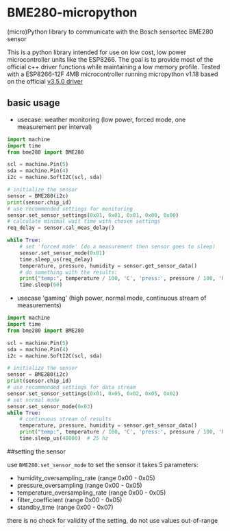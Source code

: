 # BME280-micropython
(micro)Python library to communicate with the Bosch sensortec BME280 sensor

This is a python library intended for use on low cost, low power microcontroller units like the ESP8266.
The goal is to provide most of the official c++ driver functions while maintaining a low memory profile.
Tested with a ESP8266-12F 4MB microcontroller running micropython v1.18
based on the official [v3.5.0 driver](https://github.com/BoschSensortec/BME280_driver)
## basic usage
- usecase: weather monitoring (low power, forced mode, one measurement per interval)

```python
import machine
import time
from bme280 import BME280

scl = machine.Pin(5)
sda = machine.Pin(4)
i2c = machine.SoftI2C(scl, sda)

# initialize the sensor
sensor = BME280(i2c)
print(sensor.chip_id)
# use recommended settings for monitoring 
sensor.set_sensor_settings(0x01, 0x01, 0x01, 0x00, 0x00)
# calculate minimal wait time with chosen settings
req_delay = sensor.cal_meas_delay()

while True:
    # set 'forced mode' (do a measurement then sensor goes to sleep)
    sensor.set_sensor_mode(0x01)
    time.sleep_us(req_delay)
    temperature, pressure, humidity = sensor.get_sensor_data()
    # do something with the results:
    print("temp:", temperature / 100, 'C', 'press:', pressure / 100, 'hPa', 'hum:', humidity / 1024, 'rel%')
    time.sleep(60)
```
- usecase 'gaming' (high power, normal mode, continuous stream of measurements)

```python
import machine
import time
from bme280 import BME280

scl = machine.Pin(5)
sda = machine.Pin(4)
i2c = machine.SoftI2C(scl, sda)

# initialize the sensor
sensor = BME280(i2c)
print(sensor.chip_id)
# use recommended settings for data stream 
sensor.set_sensor_settings(0x01, 0x05, 0x02, 0x05, 0x02)
# set normal mode
sensor.set_sensor_mode(0x03)
while True:
    # continuous stream of results
    temperature, pressure, humidity = sensor.get_sensor_data()
    print("temp:", temperature / 100, 'C', 'press:', pressure / 100, 'hPa', 'hum:', humidity / 1024, 'rel%')
    time.sleep_us(40000)  # 25 hz
```

##setting the sensor

use `BME280.set_sensor_mode` to set the sensor
 it takes 5 parameters:
- humidity_oversampling_rate (range 0x00 - 0x05)
- pressure_oversampling (range 0x00 - 0x05)
- temperature_oversampling_rate (range 0x00 - 0x05)
- filter_coefficient (range 0x00 - 0x05)
- standby_time (range 0x00 - 0x07)

there is no check for validity of the setting, do not use values out-of-range